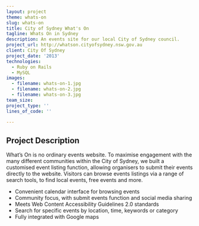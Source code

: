 ```yaml
---
layout: project
theme: whats-on
slug: whats-on
title: City of Sydney What's On
tagline: Whats On in Sydney
description: An events site for our local City of Sydney council.
project_url: http://whatson.cityofsydney.nsw.gov.au
client: City Of Sydney
project_date: '2013'
technologies:
  - Ruby on Rails
  - MySQL
images:
  - filename: whats-on-1.jpg
  - filename: whats-on-2.jpg
  - filename: whats-on-3.jpg
team_size:
project_type: ''
lines_of_code: ''

---
```


## Project Description

What’s On is no ordinary events website. To maximise engagement with the many different communities within the City of Sydney, we built a customised event listing function, allowing organisers to submit their events directly to the website. Visitors can browse events listings via a range of search tools, to find local events, free events and more.

<ul>
<li>Convenient calendar interface for browsing events</li>
<li>Community focus, with submit events function and social media sharing</li>
<li>Meets Web Content Accessibility Guidelines 2.0 standards</li>
<li>Search for specific events by location, time, keywords or category</li>
<li>Fully integrated with Google maps</li>
</ul>
